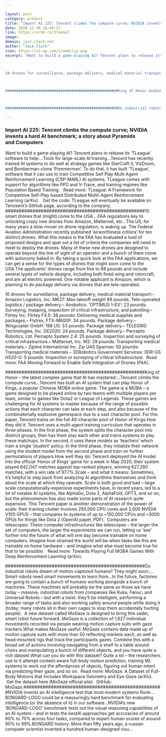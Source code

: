 ```yaml
---

layout: post
category: product
title: "Import AI 225: Tencent climbs the compute curve; NVIDIA invents a hard AI benchmark; a story about Pyramids and Computers"
date: 2020-11-30 16:46:27
link: https://vrhk.co/37oeXo7
image: 
domain: jack-clark.net
author: "Jack Clark"
icon: https://s2.wp.com/i/webclip.png
excerpt: "Want to build a game-playing AI? Tencent plans to release its &lsquo;TLeague&rsquo; software to help:&hellip;Tools for large-scale AI training&hellip;Tencent has recently trained AI systems to do well at strategy games like StarCraft II, VizDoom, and Bomberman-clone &lsquo;Pommerman&rsquo;. To do that, it has built &lsquo;TLeague&rsquo;, software that it can use to train Competitive Self Play Multi Agent Reinforcement Learning (CSP-MARL) AI systems. TLeague comes with support for algorithms like PPO and V-Trace, and training regimes like Population Based Training.  &nbsp; Read more: TLeague: A Framework for Competitive Self-Play based Distributed Multii-Agent Reinforcement Learning (arXiv).  &nbsp; Get the code: TLeague will eventually be available on Tenceent&rsquo;s GitHub page, according to the company. ###################################################10 smart drones that (might) come to the USA:&hellip;FAA regulations key to unlocking crazy new drones from Amazon, Matternet, etc&hellip;The US, for many years a slow mover on drone regulation, is waking up. The Federal Aviation Administration recently published &lsquo;airworthiness critiera&rsquo; for ten distinct drones. What this means is the FAA has evaluated a load of proposed designs and spat out a list of criteria the companies will need to meet to deploy the drones. Many of these new drones are designed to operate beyond the line of sight of an operator and a bunch of them come with autonomy baked in. By taking a quick look at the FAA applications, we can get a sense for the types of drones that might soon come to the USA.The applicants&rsquo; drones range from five to 89 pounds and include several types of vehicle designs, including both fixed wing and rotorcraft, and are all electric powered. One notable applicant is Amazon, which is planning to do package delivery via drones that are tele-operated.&nbsp;



10 drones for surveillance, package delivery, medical material transport:&ndash; Amazon Logistics, Inc: MK27: Max takeoff weight 89 pounds. Tele-operated logistics / package delivery.&ndash; Airobotics: &lsquo;OPTIMUS 1-EX&lsquo;: 23 pounds: Surveying, mapping, inspection of critical infrastructure, and patrolling.&ndash; Flirtey Inc: Flirtey F4.5: 38 pounds: Delivering medical supplies and packages.&ndash; Flytrex, FTX-M600P. 34 pounds. Package delivery.&ndash; Wingcopter GmbH: 198 US: 53 pounds. Package delivery.&ndash; TELEGRID Technologies, Inc. DE2020: 24 pounds. Package delivery.&ndash; Percepto Robotics, Ltd. Percepto System 2.4: 25 pounds. Inspection and surveying of critical infrastructure.&ndash; Matternet, Inc. M2: 29 pounds. Transporting medical materials.&ndash; Zipline International Inc. Zip UAS Sparrow: 50 pounds: Transporting medical materials.&ndash; 3DRobotics Government Services: 3DR-GS H520-G: 5 pounds: Inspection or surveying of critical infrastructure.&nbsp; Read more: FAA Moving Forward to Enable Safe Integration of Drones (FAA).



###################################################King of Honor &ndash; the latest complex game that AI has mastered:&hellip;Tencent climbs the compute curve&hellip;Tencent has built an AI system that can play Honor of Kings, a popular Chinese MOBA online game. The game is a MOBA &ndash; a game designed to be played online by two teams with multiple players per team, similar to games like Dota2 or League of Legends. These games are challenging for AI systems to master because of the range of possible actions that each character can take at each step, and also because of the combinatorially explosive gamespace due to a vast character pool. For this paper, Tencent trains on the full 40-character pool of Honor of Kings.How they did it: Tencent uses a multi-agent training curriculum that operates in three phases. In the first phase, the system splits the character pool into distinct groups, then has them play each other and trains systems to play these matchups. In the second, it uses these models as &lsquo;teachers&rsquo; which train a single &lsquo;student&rsquo; policy. In the third phase, they initialize their network using the student model from the second phase and train on further permutations of players.How well they do: Tencent deployed the AI model into the official &lsquo;Honor of Kings&rsquo; game for a week in May 2020; their system played 642,047 matches against top-ranked players, winning 627,280 matches, with a win rate of 97.7%.Scale &ndash; and what it means: Sometimes, it&rsquo;s helpful to step back from analyzing AI algorithms themselves and think about the scale at which they operate. Scale is both good and bad &ndash; large scale computationally-expensive experiments have, in recent years, led to a lot of notable AI systems, like AlphaGo, Dota 2, AlphaFold, GPT3, and so on, but the phenomenon has also made some parts of AI research quite expensive. This Tencent paper is another demonstration of the power of scale: their training cluster involves 250,000 CPU cores and 2,000 NVIDIA V100 GPUS &ndash; that compares to systems of up to ~150,000 CPUs and ~3000 GPUs for things like Dota 2 (OpenAI paper, PDF).&nbsp; Computers are telescopes: These computer infrastructures like telescopes &ndash; the larger the set of computers, the larger the experiments we can run, letting us &lsquo;see&rsquo; further into the future of what will one day become trainable on home computers. Imagine how strained the world will be when tasks like this are trainable on home hardware &ndash; and imagine what else must become true for that to be possible. &nbsp; Read more: Towards Playing Full MOBA Games With Deep Reinforcement Learning (arXiv).



###################################################Do industrial robots dream of motion-captured humans? They might soon:&hellip;Smart robots need smart movements to learn from&hellip;In the future, factories are going to contain a bunch of humans working alongside a bunch of machines. These machines will probably be the same as those we have today &ndash; massive, industrial robots from companies like Kuka, Fanuc, and Universal Robots &ndash; but with a twist: they&rsquo;ll be intelligent, performing a broader range of tasks and also working safely around people while doing it (today, many robots sit in their own cages to stop them accidentally hurting people).&nbsp; A new dataset called MoGaze is designed to bring this sader, smart robot future forward. MoGaze is a collection of 1,627 individual movements recorded via people wearing motion capture suits with gaze trackers.What makes MoGaze useful: MoGaze contains data made up of motion capture suits with more than 50 reflecting markets each, as well as head-mounted rigs that track the participants gazes. Combine this with a broad set of actions involving navigating from a shelf to a table around chairs and manipulating a bunch of different objects, and you have quite a rich dataset.What can you do with this dataset? Quite a lot &ndash; the researchers use to it attempt context-aware full-body motion prediction, training ML systems to work out the affordances of objects, figuring out human intent via predicting their gaze, and so on.&nbsp;&nbsp;Read more: MoGaze: A Dataset of Full-Body Motions that Includes Workspace Geometry and Eye-Gaze (arXiv).&nbsp; &nbsp;Get the dataset here (MoGaze official site).&nbsp; GitHub: MoGaze.###################################################NVIDIA invents an AI intelligence test that most modern systems flunk:&hellip;BONGARD-LOGO could be a reassuringly hard benchmark for evaluating intelligence (or the absence of it) in our software&hellip;NVIDIA&rsquo;s new &lsquo;BONGARD-LOGO&rsquo; benchmark tests out the visual reasoning capabilities of an AI system &ndash; and in tests the bestAI approaches get accuracies of around 60% to 70% across four tasks, compared to expert human scores of around 90% to 99%.BONGARD history: More than fifty years ago, a russian computer scientist invented a hundred human-designed visu…"

---
```


### Import AI 225: Tencent climbs the compute curve; NVIDIA invents a hard AI benchmark; a story about Pyramids and Computers

Want to build a game-playing AI? Tencent plans to release its &lsquo;TLeague&rsquo; software to help:&hellip;Tools for large-scale AI training&hellip;Tencent has recently trained AI systems to do well at strategy games like StarCraft II, VizDoom, and Bomberman-clone &lsquo;Pommerman&rsquo;. To do that, it has built &lsquo;TLeague&rsquo;, software that it can use to train Competitive Self Play Multi Agent Reinforcement Learning (CSP-MARL) AI systems. TLeague comes with support for algorithms like PPO and V-Trace, and training regimes like Population Based Training.  &nbsp; Read more: TLeague: A Framework for Competitive Self-Play based Distributed Multii-Agent Reinforcement Learning (arXiv).  &nbsp; Get the code: TLeague will eventually be available on Tenceent&rsquo;s GitHub page, according to the company. ###################################################10 smart drones that (might) come to the USA:&hellip;FAA regulations key to unlocking crazy new drones from Amazon, Matternet, etc&hellip;The US, for many years a slow mover on drone regulation, is waking up. The Federal Aviation Administration recently published &lsquo;airworthiness critiera&rsquo; for ten distinct drones. What this means is the FAA has evaluated a load of proposed designs and spat out a list of criteria the companies will need to meet to deploy the drones. Many of these new drones are designed to operate beyond the line of sight of an operator and a bunch of them come with autonomy baked in. By taking a quick look at the FAA applications, we can get a sense for the types of drones that might soon come to the USA.The applicants&rsquo; drones range from five to 89 pounds and include several types of vehicle designs, including both fixed wing and rotorcraft, and are all electric powered. One notable applicant is Amazon, which is planning to do package delivery via drones that are tele-operated.&nbsp;



10 drones for surveillance, package delivery, medical material transport:&ndash; Amazon Logistics, Inc: MK27: Max takeoff weight 89 pounds. Tele-operated logistics / package delivery.&ndash; Airobotics: &lsquo;OPTIMUS 1-EX&lsquo;: 23 pounds: Surveying, mapping, inspection of critical infrastructure, and patrolling.&ndash; Flirtey Inc: Flirtey F4.5: 38 pounds: Delivering medical supplies and packages.&ndash; Flytrex, FTX-M600P. 34 pounds. Package delivery.&ndash; Wingcopter GmbH: 198 US: 53 pounds. Package delivery.&ndash; TELEGRID Technologies, Inc. DE2020: 24 pounds. Package delivery.&ndash; Percepto Robotics, Ltd. Percepto System 2.4: 25 pounds. Inspection and surveying of critical infrastructure.&ndash; Matternet, Inc. M2: 29 pounds. Transporting medical materials.&ndash; Zipline International Inc. Zip UAS Sparrow: 50 pounds: Transporting medical materials.&ndash; 3DRobotics Government Services: 3DR-GS H520-G: 5 pounds: Inspection or surveying of critical infrastructure.&nbsp; Read more: FAA Moving Forward to Enable Safe Integration of Drones (FAA).



###################################################King of Honor &ndash; the latest complex game that AI has mastered:&hellip;Tencent climbs the compute curve&hellip;Tencent has built an AI system that can play Honor of Kings, a popular Chinese MOBA online game. The game is a MOBA &ndash; a game designed to be played online by two teams with multiple players per team, similar to games like Dota2 or League of Legends. These games are challenging for AI systems to master because of the range of possible actions that each character can take at each step, and also because of the combinatorially explosive gamespace due to a vast character pool. For this paper, Tencent trains on the full 40-character pool of Honor of Kings.How they did it: Tencent uses a multi-agent training curriculum that operates in three phases. In the first phase, the system splits the character pool into distinct groups, then has them play each other and trains systems to play these matchups. In the second, it uses these models as &lsquo;teachers&rsquo; which train a single &lsquo;student&rsquo; policy. In the third phase, they initialize their network using the student model from the second phase and train on further permutations of players.How well they do: Tencent deployed the AI model into the official &lsquo;Honor of Kings&rsquo; game for a week in May 2020; their system played 642,047 matches against top-ranked players, winning 627,280 matches, with a win rate of 97.7%.Scale &ndash; and what it means: Sometimes, it&rsquo;s helpful to step back from analyzing AI algorithms themselves and think about the scale at which they operate. Scale is both good and bad &ndash; large scale computationally-expensive experiments have, in recent years, led to a lot of notable AI systems, like AlphaGo, Dota 2, AlphaFold, GPT3, and so on, but the phenomenon has also made some parts of AI research quite expensive. This Tencent paper is another demonstration of the power of scale: their training cluster involves 250,000 CPU cores and 2,000 NVIDIA V100 GPUS &ndash; that compares to systems of up to ~150,000 CPUs and ~3000 GPUs for things like Dota 2 (OpenAI paper, PDF).&nbsp; Computers are telescopes: These computer infrastructures like telescopes &ndash; the larger the set of computers, the larger the experiments we can run, letting us &lsquo;see&rsquo; further into the future of what will one day become trainable on home computers. Imagine how strained the world will be when tasks like this are trainable on home hardware &ndash; and imagine what else must become true for that to be possible. &nbsp; Read more: Towards Playing Full MOBA Games With Deep Reinforcement Learning (arXiv).



###################################################Do industrial robots dream of motion-captured humans? They might soon:&hellip;Smart robots need smart movements to learn from&hellip;In the future, factories are going to contain a bunch of humans working alongside a bunch of machines. These machines will probably be the same as those we have today &ndash; massive, industrial robots from companies like Kuka, Fanuc, and Universal Robots &ndash; but with a twist: they&rsquo;ll be intelligent, performing a broader range of tasks and also working safely around people while doing it (today, many robots sit in their own cages to stop them accidentally hurting people).&nbsp; A new dataset called MoGaze is designed to bring this sader, smart robot future forward. MoGaze is a collection of 1,627 individual movements recorded via people wearing motion capture suits with gaze trackers.What makes MoGaze useful: MoGaze contains data made up of motion capture suits with more than 50 reflecting markets each, as well as head-mounted rigs that track the participants gazes. Combine this with a broad set of actions involving navigating from a shelf to a table around chairs and manipulating a bunch of different objects, and you have quite a rich dataset.What can you do with this dataset? Quite a lot &ndash; the researchers use to it attempt context-aware full-body motion prediction, training ML systems to work out the affordances of objects, figuring out human intent via predicting their gaze, and so on.&nbsp;&nbsp;Read more: MoGaze: A Dataset of Full-Body Motions that Includes Workspace Geometry and Eye-Gaze (arXiv).&nbsp; &nbsp;Get the dataset here (MoGaze official site).&nbsp; GitHub: MoGaze.###################################################NVIDIA invents an AI intelligence test that most modern systems flunk:&hellip;BONGARD-LOGO could be a reassuringly hard benchmark for evaluating intelligence (or the absence of it) in our software&hellip;NVIDIA&rsquo;s new &lsquo;BONGARD-LOGO&rsquo; benchmark tests out the visual reasoning capabilities of an AI system &ndash; and in tests the bestAI approaches get accuracies of around 60% to 70% across four tasks, compared to expert human scores of around 90% to 99%.BONGARD history: More than fifty years ago, a russian computer scientist invented a hundred human-designed visu…